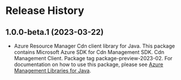 # Release History

## 1.0.0-beta.1 (2023-03-22)

- Azure Resource Manager Cdn client library for Java. This package contains Microsoft Azure SDK for Cdn Management SDK. Cdn Management Client. Package tag package-preview-2023-02. For documentation on how to use this package, please see [Azure Management Libraries for Java](https://aka.ms/azsdk/java/mgmt).
